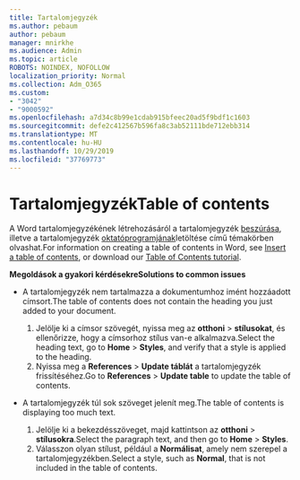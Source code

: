 ```yaml
---
title: Tartalomjegyzék
ms.author: pebaum
author: pebaum
manager: mnirkhe
ms.audience: Admin
ms.topic: article
ROBOTS: NOINDEX, NOFOLLOW
localization_priority: Normal
ms.collection: Adm_O365
ms.custom:
- "3042"
- "9000592"
ms.openlocfilehash: a7d34c8b99e1cdab915bfeec20ad5f9bdf1c1603
ms.sourcegitcommit: defe2c412567b596fa8c3ab52111bde712ebb314
ms.translationtype: MT
ms.contentlocale: hu-HU
ms.lasthandoff: 10/29/2019
ms.locfileid: "37769773"
---
```

# <a name="table-of-contents"></a><span data-ttu-id="d4658-102">Tartalomjegyzék</span><span class="sxs-lookup"><span data-stu-id="d4658-102">Table of contents</span></span>

<span data-ttu-id="d4658-103">A Word tartalomjegyzékének létrehozásáról a tartalomjegyzék [beszúrása](https://support.office.com/article/882e8564-0edb-435e-84b5-1d8552ccf0c0), illetve a tartalomjegyzék [oktatóprogramjának](https://go.microsoft.com/fwlink/?linkid=2065106)letöltése című témakörben olvashat.</span><span class="sxs-lookup"><span data-stu-id="d4658-103">For information on creating a table of contents in Word, see [Insert a table of contents](https://support.office.com/article/882e8564-0edb-435e-84b5-1d8552ccf0c0), or download our [Table of Contents tutorial](https://go.microsoft.com/fwlink/?linkid=2065106).</span></span>

<span data-ttu-id="d4658-104">**Megoldások a gyakori kérdésekre**</span><span class="sxs-lookup"><span data-stu-id="d4658-104">**Solutions to common issues**</span></span>

- <span data-ttu-id="d4658-105">A tartalomjegyzék nem tartalmazza a dokumentumhoz imént hozzáadott címsort.</span><span class="sxs-lookup"><span data-stu-id="d4658-105">The table of contents does not contain the heading you just added to your document.</span></span>
  1. <span data-ttu-id="d4658-106">Jelölje ki a címsor szövegét, nyissa meg az **otthoni** > **stílusokat**, és ellenőrizze, hogy a címsorhoz stílus van-e alkalmazva.</span><span class="sxs-lookup"><span data-stu-id="d4658-106">Select the heading text, go to **Home** > **Styles**, and verify that a style is applied to the heading.</span></span>
  2. <span data-ttu-id="d4658-107">Nyissa meg a **References** > **Update táblát** a tartalomjegyzék frissítéséhez.</span><span class="sxs-lookup"><span data-stu-id="d4658-107">Go to **References** > **Update table** to update the table of contents.</span></span>

- <span data-ttu-id="d4658-108">A tartalomjegyzék túl sok szöveget jelenít meg.</span><span class="sxs-lookup"><span data-stu-id="d4658-108">The table of contents is displaying too much text.</span></span> 
  1. <span data-ttu-id="d4658-109">Jelölje ki a bekezdésszöveget, majd kattintson az **otthoni** > **stílusokra**.</span><span class="sxs-lookup"><span data-stu-id="d4658-109">Select the paragraph text, and then go to **Home** > **Styles**.</span></span>
  2. <span data-ttu-id="d4658-110">Válasszon olyan stílust, például a **Normálisat**, amely nem szerepel a tartalomjegyzékben.</span><span class="sxs-lookup"><span data-stu-id="d4658-110">Select a style, such as **Normal**, that is not included in the table of contents.</span></span>